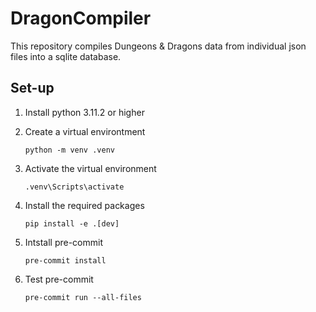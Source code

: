 # DragonCompiler

This repository compiles Dungeons & Dragons data from individual json files into a sqlite database.


## Set-up

1. Install python 3.11.2 or higher

2. Create a virtual environtment
    ```
    python -m venv .venv
    ```
3. Activate the virtual environment
    ```
    .venv\Scripts\activate
    ```
4. Install the required packages
    ```
    pip install -e .[dev]
    ```
5. Intstall pre-commit
    ```
    pre-commit install
    ```

6. Test pre-commit
    ```
    pre-commit run --all-files
    ```
